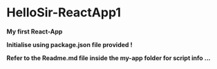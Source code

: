 # HelloSir-ReactApp1
**My first React-App**

**Initialise using package.json file provided !**

**Refer to the Readme.md file inside the my-app folder for script info ...**
